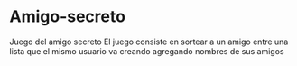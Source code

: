 # Amigo-secreto
Juego del amigo secreto
El juego consiste en sortear a un amigo entre una lista que el mismo usuario va creando agregando nombres de sus amigos
